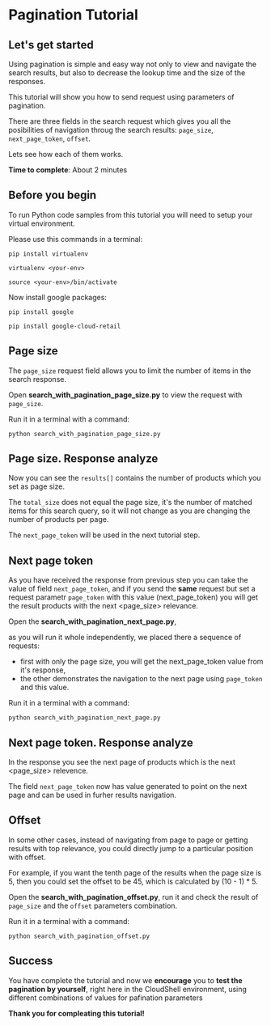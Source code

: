 # **Pagination Tutorial**

## Let's get started

Using pagination is simple and easy way not only to view and navigate the search results, but also to decrease the lookup time and the size of the responses.

This tutorial will show you how to send request using parameters of pagination.

There are three fields in the search request which gives you all the posibilities of navigation throug the search results: ```page_size```, ```next_page_token```, ```offset```.

Lets see how each of them works.

**Time to complete**: About 2 minutes

## Before you begin
To run Python code samples from this tutorial you will need to setup your virtual environment.

Please use this commands in a terminal:
```
pip install virtualenv
```
```
virtualenv <your-env>
```
```
source <your-env>/bin/activate
```
Now install google packages:
```
pip install google
```
```
pip install google-cloud-retail
```

## Page size

The ```page_size``` request field allows you to limit the number of items in the search response.

Open **search_with_pagination_page_size.py** to view the request with ```page_size```.

Run it in a terminal with a command:
```
python search_with_pagination_page_size.py
```

## Page size. Response analyze
Now you can see the ```results[]``` contains the number of products which you set as page size.

The ```total_size``` does not equal the page size, it's the number of matched items for this search query, so it will not change as you are changing the number of products per page.

The ```next_page_token``` will be used in the next tutorial step.

## Next page token
As you have received the response from previous step you can take the value of field ```next_page_token```,
and if you send the **same** request but set a request parametr ```page_token``` with this value (next_page_token) you will get the result products with the next <page_size> relevance.

Open the **search_with_pagination_next_page.py**, 

as you will run it whole independently, we placed there a sequence of requests:
- first with only the page size, you will get the next_page_token value from it's response, 
- the other demonstrates the navigation to the next page using ```page_token``` and this value. 

Run it in a terminal with a command:
```
python search_with_pagination_next_page.py
```

## Next page token. Response analyze
In the response you see the next page of products which is the next <page_size> relevence.

The field ```next_page_token``` now has value generated to point on the next page and can be used in furher results navigation.

## Offset
In some other cases, instead of navigating from page to page or getting results with top relevance, you could directly jump to a particular position with offset.

For example, if you want the tenth page of the results when the page size is 5, then you could set the offset to be 45, which is calculated by (10 - 1) * 5.

Open the **search_with_pagination_offset.py**, run it and check the result of ```page_size``` and the ```offset``` parameters combination.

Run it in a terminal with a command:
```
python search_with_pagination_offset.py
```

## Success 

You have complete the tutorial and now we **encourage** you to **test the pagination by yourself**, right here in the CloudShell environment, using different combinations of values for pafination parameters

**Thank you for compleating this tutorial!**





